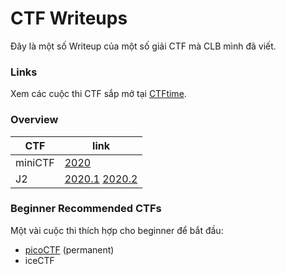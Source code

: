 # CTF Writeups


Đây là một số Writeup của một số giải CTF mà CLB mình đã viết.

### Links
Xem các cuộc thi CTF sắp mở tại [CTFtime](https://ctftime.org/).


### Overview

| CTF | link
| ------ | ------ |
| miniCTF | [2020](miniCTF2020/readme.md) |
| J2 | [2020.1](J2TEAMCTF-Writeups/part1.md) [2020.2](J2TEAMCTF-Writeups/par2.md) |

### Beginner Recommended CTFs
Một vài cuộc thi thích hợp cho beginner để bắt đầu: 
- [picoCTF](https://picoctf.org/) (permanent)
- iceCTF
